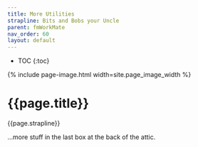 ```yaml
---
title: More Utilities
strapline: Bits and Bobs your Uncle
parent: fmWorkMate
nav_order: 60
layout: default
---
```

- TOC
{:toc}

{% include page-image.html width=site.page_image_width %}

# {{page.title}}

{{page.strapline}}

…more stuff in the last box at the back of the attic.
